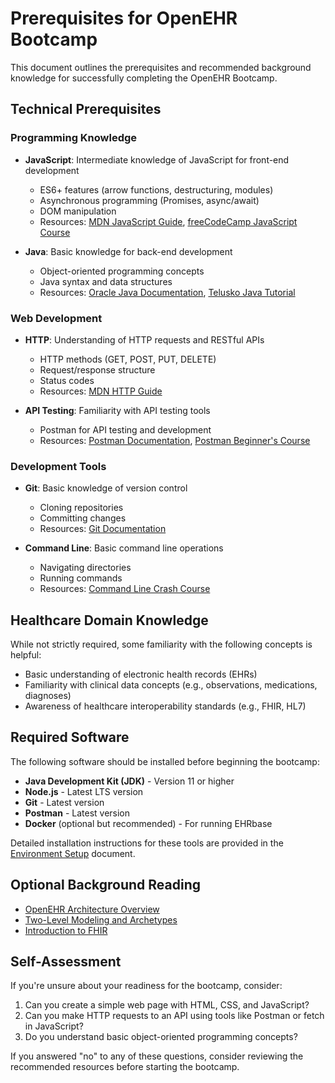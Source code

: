 # Prerequisites for OpenEHR Bootcamp

This document outlines the prerequisites and recommended background knowledge for successfully completing the OpenEHR Bootcamp.

## Technical Prerequisites

### Programming Knowledge

- **JavaScript**: Intermediate knowledge of JavaScript for front-end development
  - ES6+ features (arrow functions, destructuring, modules)
  - Asynchronous programming (Promises, async/await)
  - DOM manipulation
  - Resources: [MDN JavaScript Guide](https://developer.mozilla.org/en-US/docs/Web/JavaScript/Guide), [freeCodeCamp JavaScript Course](https://www.freecodecamp.org/learn/javascript-algorithms-and-data-structures/)

- **Java**: Basic knowledge for back-end development
  - Object-oriented programming concepts
  - Java syntax and data structures
  - Resources: [Oracle Java Documentation](https://docs.oracle.com/en/java/), [Telusko Java Tutorial](https://www.youtube.com/watch?v=eIrMbAQSU34)

### Web Development

- **HTTP**: Understanding of HTTP requests and RESTful APIs
  - HTTP methods (GET, POST, PUT, DELETE)
  - Request/response structure
  - Status codes
  - Resources: [MDN HTTP Guide](https://developer.mozilla.org/en-US/docs/Web/HTTP)

- **API Testing**: Familiarity with API testing tools
  - Postman for API testing and development
  - Resources: [Postman Documentation](https://learning.postman.com/docs/getting-started/introduction/), [Postman Beginner's Course](https://www.postman.com/prasandhkishorep/postman-beginner-s-course-freecodecamp/overview)

### Development Tools

- **Git**: Basic knowledge of version control
  - Cloning repositories
  - Committing changes
  - Resources: [Git Documentation](https://git-scm.com/doc)

- **Command Line**: Basic command line operations
  - Navigating directories
  - Running commands
  - Resources: [Command Line Crash Course](https://developer.mozilla.org/en-US/docs/Learn/Tools_and_testing/Understanding_client-side_tools/Command_line)

## Healthcare Domain Knowledge

While not strictly required, some familiarity with the following concepts is helpful:

- Basic understanding of electronic health records (EHRs)
- Familiarity with clinical data concepts (e.g., observations, medications, diagnoses)
- Awareness of healthcare interoperability standards (e.g., FHIR, HL7)

## Required Software

The following software should be installed before beginning the bootcamp:

- **Java Development Kit (JDK)** - Version 11 or higher
- **Node.js** - Latest LTS version
- **Git** - Latest version
- **Postman** - Latest version
- **Docker** (optional but recommended) - For running EHRbase

Detailed installation instructions for these tools are provided in the [Environment Setup](environment_setup.md) document.

## Optional Background Reading

- [OpenEHR Architecture Overview](https://specifications.openehr.org/releases/BASE/latest/architecture_overview.html)
- [Two-Level Modeling and Archetypes](https://www.ncbi.nlm.nih.gov/pmc/articles/PMC5402275/)
- [Introduction to FHIR](https://www.hl7.org/fhir/overview.html)

## Self-Assessment

If you're unsure about your readiness for the bootcamp, consider:

1. Can you create a simple web page with HTML, CSS, and JavaScript?
2. Can you make HTTP requests to an API using tools like Postman or fetch in JavaScript?
3. Do you understand basic object-oriented programming concepts?

If you answered "no" to any of these questions, consider reviewing the recommended resources before starting the bootcamp.
